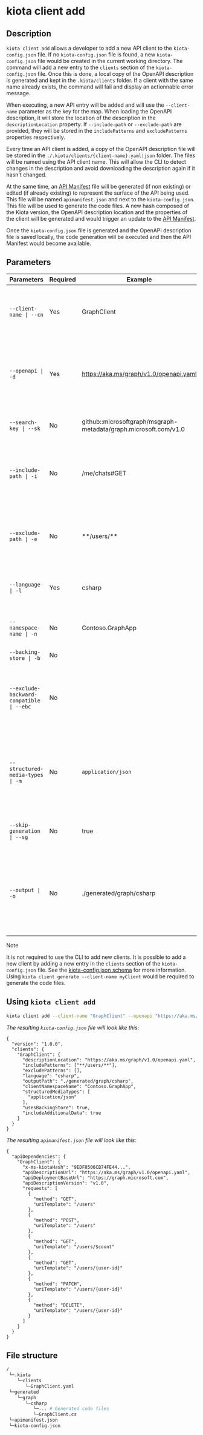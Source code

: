 # kiota client add

## Description 

`kiota client add` allows a developer to add a new API client to the `kiota-config.json` file. If no `kiota-config.json` file is found, a new `kiota-config.json` file would be created in the current working directory. The command will add a new entry to the `clients` section of the `kiota-config.json` file. Once this is done, a local copy of the OpenAPI description is generated and kept in the `.kiota/clients` folder. If a client with the same name already exists, the command will fail and display an actionnable error message.

When executing, a new API entry will be added and will use the `--client-name` parameter as the key for the map. When loading the OpenAPI description, it will store the location of the description in the `descriptionLocation` property. If `--include-path` or `--exclude-path` are provided, they will be stored in the `includePatterns` and `excludePatterns` properties respectively.

Every time an API client is added, a copy of the OpenAPI description file will be stored in the `./.kiota/clients/{client-name}.yaml|json` folder. The files will be named using the API client name. This will allow the CLI to detect changes in the description and avoid downloading the description again if it hasn't changed. 

At the same time, an [API Manifest](https://www.ietf.org/archive/id/draft-miller-api-manifest-01.html#section-2.5-3) file will be generated (if non existing) or edited (if already existing) to represent the surface of the API being used. This file will be named `apimanifest.json` and next to the `kiota-config.json`. This file will be used to generate the code files. A new hash composed of the Kiota version, the OpenAPI description location and the properties of the client will be generated and would trigger an update to the [API Manifest](https://www.ietf.org/archive/id/draft-miller-api-manifest-01.html#section-2.5-3).

Once the `kiota-config.json` file is generated and the OpenAPI description file is saved locally, the code generation will be executed and then the API Manifest would become available.

## Parameters

| Parameters | Required | Example | Description |
| -- | -- | -- | -- |
| `--client-name \| --cn` | Yes | GraphClient | Name of the client and the client class. Unique within the parent API. Defaults to `Client` |
| `--openapi \| -d` | Yes | https://aka.ms/graph/v1.0/openapi.yaml | The location of the OpenAPI description in JSON or YAML format to use to generate the SDK. Accepts a URL or a local path. |
| `--search-key \| --sk` | No | github::microsoftgraph/msgraph-metadata/graph.microsoft.com/v1.0 | The search key used to locate the OpenAPI description. |
| `--include-path \| -i` | No | /me/chats#GET | A glob pattern to include paths from generation. Accepts multiple values. Defaults to no value which includes everything. |
| `--exclude-path \| -e` | No | \*\*/users/\*\* | A glob pattern to exclude paths from generation. Accepts multiple values. Defaults to no value which excludes nothing. |
| `--language \| -l` | Yes | csharp | The target language for the generated code files or for the information. |
| `--namespace-name \| -n` | No | Contoso.GraphApp | The namespace of the client class. Defaults to `Microsoft.Graph`. |
| `--backing-store \| -b` | No | | Defaults to `false` |
| `--exclude-backward-compatible \| --ebc` | No |  | Whether to exclude the code generated only for backward compatibility reasons or not. Defaults to `false`. |
| `--structured-media-types \| -m` | No | `application/json` |Any valid media type which will match a request body type or a response type in the OpenAPI description. Default are documented [here](https://learn.microsoft.com/en-us/openapi/kiota/using#--structured-mime-types--m). |
| `--skip-generation \| --sg` | No | true | When specified, the generation would be skipped. Defaults to false. |
| `--output \| -o` | No | ./generated/graph/csharp | The output directory or file path for the generated code files. This is relative to the location of `kiota-config.json`. Defaults to `./output`. |

> [!NOTE] 
> It is not required to use the CLI to add new clients. It is possible to add a new client by adding a new entry in the `clients` section of the `kiota-config.json` file. See the [kiota-config.json schema](../schemas/kiota-config.json) for more information. Using `kiota client generate --client-name myClient` would be required to generate the code files.

## Using `kiota client add`

```bash
kiota client add --client-name "GraphClient" --openapi "https://aka.ms/graph/v1.0/openapi.yaml" --include-path "**/users/**" --language csharp --namespace-name "Contoso.GraphApp" --backing-store --exclude-backward-compatible --serializer "Contoso.Json.CustomSerializer" --deserializer "Contoso.Json.CustomDeserializer" -structured-mime-types "application/json" --output "./generated/graph/csharp"
```

_The resulting `kiota-config.json` file will look like this:_

```jsonc
{
  "version": "1.0.0",
  "clients": {
    "GraphClient": {
      "descriptionLocation": "https://aka.ms/graph/v1.0/openapi.yaml",
      "includePatterns": ["**/users/**"],
      "excludePatterns": [],
      "language": "csharp",
      "outputPath": "./generated/graph/csharp",
      "clientNamespaceName": "Contoso.GraphApp",
      "structuredMediaTypes": [
        "application/json"
      ],
      "usesBackingStore": true,
      "includeAdditionalData": true
    }
  }
}
```

_The resulting `apimanifest.json` file will look like this:_

```jsonc
{
  "apiDependencies": {
    "GraphClient": {
      "x-ms-kiotaHash": "9EDF8506CB74FE44...",
      "apiDescriptionUrl": "https://aka.ms/graph/v1.0/openapi.yaml",
      "apiDeploymentBaseUrl": "https://graph.microsoft.com",
      "apiDescriptionVersion": "v1.0",
      "requests": [
        {
          "method": "GET",
          "uriTemplate": "/users"
        },
        {
          "method": "POST",
          "uriTemplate": "/users"
        },
        {
          "method": "GET",
          "uriTemplate": "/users/$count"
        },
        {
          "method": "GET",
          "uriTemplate": "/users/{user-id}"
        },
        {
          "method": "PATCH",
          "uriTemplate": "/users/{user-id}"
        },
        {
          "method": "DELETE",
          "uriTemplate": "/users/{user-id}"
        }
      ]
    }
  }
}
```

## File structure
```bash
/
 └─.kiota
    └─clients
       └─GraphClient.yaml
 └─generated
    └─graph
       └─csharp
          └─... # Generated code files
          └─GraphClient.cs       
 └─apimanifest.json
 └─kiota-config.json 
```